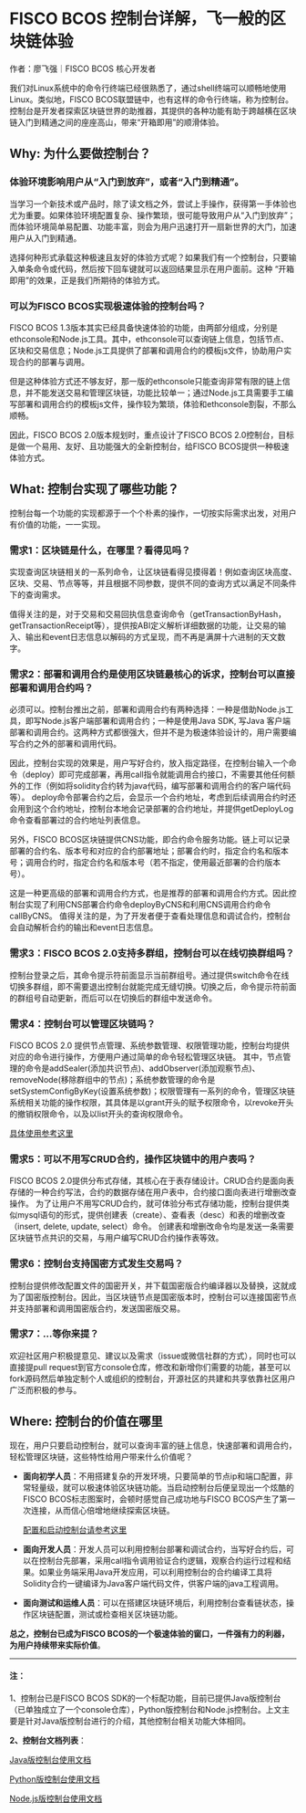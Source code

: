 # FISCO BCOS 控制台详解，飞一般的区块链体验

作者：廖飞强｜FISCO BCOS 核心开发者

我们对Linux系统中的命令行终端已经很熟悉了，通过shell终端可以顺畅地使用Linux。类似地，FISCO BCOS联盟链中，也有这样的命令行终端，称为控制台。控制台是开发者探索区块链世界的助推器，其提供的各种功能有助于跨越横在区块链入门到精通之间的座座高山，带来“开箱即用”的顺滑体验。

## Why: 为什么要做控制台？

### 体验环境影响用户从“入门到放弃”，或者“入门到精通”。

当学习一个新技术或产品时，除了读文档之外，尝试上手操作，获得第一手体验也尤为重要。如果体验环境配置复杂、操作繁琐，很可能导致用户从“入门到放弃”；而体验环境简单易配置、功能丰富，则会为用户迅速打开一扇新世界的大门，加速用户从入门到精通。

选择何种形式承载这种极速且友好的体验方式呢？如果我们有一个控制台，只要输入单条命令或代码，然后按下回车键就可以返回结果显示在用户面前。这种 “开箱即用”的效果，正是我们所期待的体验方式。

### 可以为FISCO BCOS实现极速体验的控制台吗？

FISCO BCOS 1.3版本其实已经具备快速体验的功能，由两部分组成，分别是ethconsole和Node.js工具。其中，ethconsole可以查询链上信息，包括节点、区块和交易信息；Node.js工具提供了部署和调用合约的模板js文件，协助用户实现合约的部署与调用。

但是这种体验方式还不够友好，那一版的ethconsole只能查询非常有限的链上信息，并不能发送交易和管理区块链，功能比较单一；通过Node.js工具需要手工编写部署和调用合约的模板js文件，操作较为繁琐，体验和ethconsole割裂，不那么顺畅。

因此，FISCO BCOS 2.0版本规划时，重点设计了FISCO BCOS 2.0控制台，目标是做一个易用、友好、且功能强大的全新控制台，给FISCO BCOS提供一种极速体验方式。

## What: 控制台实现了哪些功能？

控制台每一个功能的实现都源于一个个朴素的操作，一切按实际需求出发，对用户有价值的功能，一一实现。

### 需求1：区块链是什么，在哪里？看得见吗？

实现查询区块链相关的一系列命令，让区块链看得见摸得着！例如查询区块高度、区块、交易、节点等等，并且根据不同参数，提供不同的查询方式以满足不同条件下的查询需求。

值得关注的是，对于交易和交易回执信息查询命令（getTransactionByHash，getTransactionReceipt等），提供按ABI定义解析详细数据的功能，让交易的输入、输出和event日志信息以解码的方式呈现，而不再是满屏十六进制的天文数字。

### 需求2：部署和调用合约是使用区块链最核心的诉求，控制台可以直接部署和调用合约吗？

必须可以。控制台推出之前，部署和调用合约有两种选择：一种是借助Node.js工具，即写Node.js客户端部署和调用合约；一种是使用Java SDK, 写Java 客户端部署和调用合约。这两种方式都很强大，但并不是为极速体验设计的，用户需要编写合约之外的部署和调用代码。

因此，控制台实现的效果是，用户写好合约，放入指定路径，在控制台输入一个命令（deploy）即可完成部署，再用call指令就能调用合约接口，不需要其他任何额外的工作（例如将solidity合约转为java代码，编写部署和调用合约的客户端代码等）。
deploy命令部署合约之后，会显示一个合约地址，考虑到后续调用合约时还会用到这个合约地址，控制台本地会记录部署的合约地址，并提供getDeployLog命令查看部署过的合约地址列表信息。

另外，FISCO BCOS区块链提供CNS功能，即合约命令服务功能。链上可以记录部署的合约名、版本号和对应的合约部署地址；部署合约时，指定合约名和版本号；调用合约时，指定合约名和版本号（若不指定，使用最近部署的合约版本号）。

这是一种更高级的部署和调用合约方式，也是推荐的部署和调用合约方式。因此控制台实现了利用CNS部署合约命令deployByCNS和利用CNS调用合约命令callByCNS。
值得关注的是，为了开发者便于查看处理信息和调试合约，控制台会自动解析合约的输出和event日志信息。

### 需求3：FISCO BCOS 2.0支持多群组，控制台可以在线切换群组吗？

控制台登录之后，其命令提示符前面显示当前群组号。通过提供switch命令在线切换多群组，即不需要退出控制台就能完成无缝切换。切换之后，命令提示符前面的群组号自动更新，而后可以在切换后的群组中发送命令。

### 需求4：控制台可以管理区块链吗？

FISCO BCOS 2.0 提供节点管理、系统参数管理、权限管理功能，控制台均提供对应的命令进行操作，方便用户通过简单的命令轻松管理区块链。
其中，节点管理的命令是addSealer(添加共识节点)、addObserver(添加观察节点)、removeNode(移除群组中的节点)；系统参数管理的命令是setSystemConfigByKey(设置系统参数)；权限管理有一系列的命令，管理区块链系统相关功能的操作权限，其具体是以grant开头的赋予权限命令，以revoke开头的撤销权限命令，以及以list开头的查询权限命令。

[具体使用参考这里](https://fisco-bcos-documentation.readthedocs.io/zh_CN/latest/docs/console/console.html#grantpermissionmanager)

### 需求5：可以不用写CRUD合约，操作区块链中的用户表吗？

FISCO BCOS 2.0提供分布式存储，其核心在于表存储设计。CRUD合约是面向表存储的一种合约写法，合约的数据存储在用户表中，合约接口面向表进行增删改查操作。
为了让用户不用写CRUD合约，就可体验分布式存储功能，控制台提供类似mysql语句的形式，提供创建表（create）、查看表（desc）和表的增删改查（insert, delete, update, select）命令。
创建表和增删改命令均是发送一条需要区块链节点共识的交易，与用户编写CRUD合约操作表等效。

### 需求6：控制台支持国密方式发生交易吗？

控制台提供修改配置文件的国密开关，并下载国密版合约编译器以及替换，这就成为了国密版控制台。因此，当区块链节点是国密版本时，控制台可以连接国密节点并支持部署和调用国密版合约，发送国密版交易。

### 需求7：...等你来提？

欢迎社区用户积极提意见、建议以及需求（issue或微信社群的方式），同时也可以直接提pull request到官方console仓库，修改和新增你们需要的功能，甚至可以fork源码然后单独定制个人或组织的控制台，开源社区的共建和共享依靠社区用户广泛而积极的参与。

## Where: 控制台的价值在哪里

现在，用户只要启动控制台，就可以查询丰富的链上信息，快速部署和调用合约，轻松管理区块链，这些特性给用户带来什么价值呢？

- **面向初学人员**：不用搭建复杂的开发环境，只要简单的节点ip和端口配置，非常轻量级，就可以极速体验区块链功能。当启动控制台后便呈现出一个炫酷的FISCO BCOS标志图案时，会顿时感觉自己成功地与FISCO BCOS产生了第一次连接，从而信心倍增地继续探索区块链。

  [配置和启动控制台请参考这里](https://fisco-bcos-documentation.readthedocs.io/zh_CN/latest/docs/console/console.html#id8)

- **面向开发人员**：开发人员可以利用控制台部署和调试合约，当写好合约后，可以在控制台先部署，采用call指令调用验证合约逻辑，观察合约运行过程和结果。如果业务端采用Java开发应用，可以利用控制台的合约编译工具将Solidity合约一键编译为Java客户端代码文件，供客户端的java工程调用。

- **面向测试和运维人员**：可以在搭建区块链环境后，利用控制台查看链状态，操作区块链配置，测试或检查相关区块链功能。

**总之，控制台已成为FISCO BCOS的一个极速体验的窗口，一件强有力的利器，为用户持续带来实际价值**。

------

####  **注**：

1、控制台已是FISCO BCOS SDK的一个标配功能，目前已提供Java版控制台（已单独成立了一个console仓库），Python版控制台和Node.js控制台。上文主要是针对Java版控制台进行的介绍，其他控制台相关功能大体相同。

**2、控制台文档列表**：

[Java版控制台使用文档](https://fisco-bcos-documentation.readthedocs.io/zh_CN/latest/docs/console/console.html )  

[Python版控制台使用文档](https://fisco-bcos-documentation.readthedocs.io/zh_CN/latest/docs/sdk/python_sdk/console.html)

[Node.js版控制台使用文档](https://fisco-bcos-documentation.readthedocs.io/zh_CN/latest/docs/sdk/nodejs_sdk/install.html#node-js-cli**)